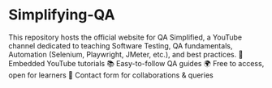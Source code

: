 # Simplifying-QA
This repository hosts the official website for QA Simplified, a YouTube channel dedicated to teaching Software Testing, QA fundamentals, Automation (Selenium, Playwright, JMeter, etc.), and best practices.  🎥 Embedded YouTube tutorials  📚 Easy-to-follow QA guides  🌍 Free to access, open for learners  📩 Contact form for collaborations &amp; queries
